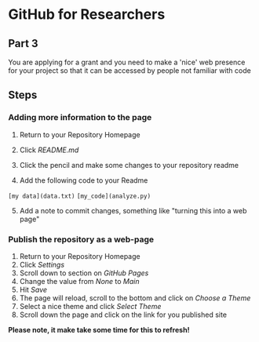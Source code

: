 # GitHub for Researchers

## Part 3

You are applying for a grant and you need to make a 'nice' web presence for your project so that it can be accessed by people not familiar with code

## Steps

### Adding more information to the page
1. Return to your Repository Homepage
2. Click *README.md*
3. Click the pencil and make some changes to your repository readme

4. Add the following code to your Readme

``[my data](data.txt)``
``[my_code](analyze.py)``

5. Add a note to commit changes, something like "turning this into a web page"

### Publish the repository as a web-page
1. Return to your Repository Homepage
2. Click *Settings*
3. Scroll down to section on *GitHub Pages*
4. Change the value from *None* to *Main*
5. Hit *Save*
6. The page will reload, scroll to the bottom and click on *Choose a Theme*
7. Select a nice theme and click *Select Theme*
8. Scroll down the page and click on the link for you published site



**Please note, it make take some time for this to refresh!**